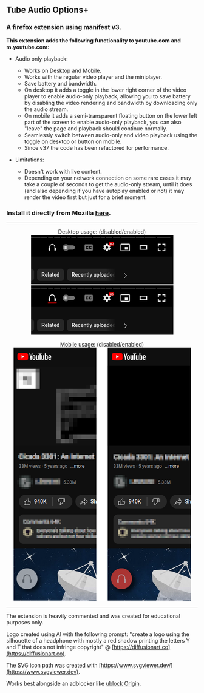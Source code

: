 ## Tube Audio Options+
### A firefox extension using manifest v3.
**This extension adds the following functionality to youtube.com and m.youtube.com:**

- Audio only playback:
	- Works on Desktop and Mobile.
	- Works with the regular video player and the miniplayer.
	- Save battery and bandwidth.
	- On desktop it adds a toggle in the lower right corner of the video player to enable audio-only playback, allowing you to save battery by disabling the video rendering and bandwidth by downloading only the audio stream.
	- On mobile it adds a semi-transparent floating button on the lower left part of the screen to enable audio-only playback, you can also "leave" the page and playback should continue normally.	
	- Seamlessly switch between audio-only and video playback using the toggle on desktop or button on mobile.
	- Since v37 the code has been refactored for performance.

- Limitations:
	- Doesn't work with live content.
	- Depending on your network connection on some rare cases it may take a couple of seconds to get the audio-only stream, until it does (and also depending if you have autoplay enabled or not) it may render the video first but just for a brief moment.

### Install it directly from Mozilla [here](https://addons.mozilla.org/en-US/firefox/addon/tube-audio-options/).

---

<p align="center">
Desktop usage: (disabled/enabled)<br />
<img src="onboarding/usage_desktop_disabled.png" alt="Desktop disabled"><br />
<img src="onboarding/usage_desktop_enabled.png" alt="Desktop enabled">
</p>

<p align="center">
Mobile usage: (disabled/enabled)<br />
<img src="onboarding/usage_mobile.png" alt="Mobile disabled/enabled">
</p>

---
The extension is heavily commented and was created for educational purposes only.  

Logo created using AI with the following prompt: "create a logo using the silhouette of a headphone with mostly a red shadow printing the letters Y and T that does not infringe copyright" @ [https://diffusionart.co](https://diffusionart.co).  

The SVG icon path was created with [https://www.svgviewer.dev/](https://www.svgviewer.dev).  

Works best alongside an adblocker like [ublock Origin](https://github.com/gorhill/uBlock).  
